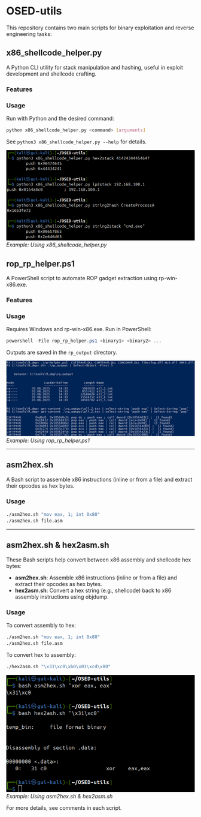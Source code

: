 # OSED-utils

This repository contains two main scripts for binary exploitation and reverse engineering tasks:


## x86_shellcode_helper.py

A Python CLI utility for stack manipulation and hashing, useful in exploit development and shellcode crafting.

### Features


### Usage

Run with Python and the desired command:

```bash
python x86_shellcode_helper.py <command> [arguments]
```

See `python3 x86_shellcode_helper.py --help` for details.

![Example: Using x86_shellcode_helper.py](images/x86_shellcode_helper_usage.png)
*Example: Using x86_shellcode_helper.py*

## rop_rp_helper.ps1

A PowerShell script to automate ROP gadget extraction using rp-win-x86.exe.

### Features


### Usage

Requires Windows and rp-win-x86.exe. Run in PowerShell:

```powershell
powershell -File rop_rp_helper.ps1 <binary1> <binary2> ...
```

Outputs are saved in the `rp_output` directory.

![Example: Using rop_rp_helper.ps1](images/rop_rp_helper_usage.png)
*Example: Using rop_rp_helper.ps1*

---

## asm2hex.sh

A Bash script to assemble x86 instructions (inline or from a file) and extract their opcodes as hex bytes.

### Usage

```bash
./asm2hex.sh "mov eax, 1; int 0x80"
./asm2hex.sh file.asm
```

---

## asm2hex.sh & hex2asm.sh

These Bash scripts help convert between x86 assembly and shellcode hex bytes:
- **asm2hex.sh**: Assemble x86 instructions (inline or from a file) and extract their opcodes as hex bytes.
- **hex2asm.sh**: Convert a hex string (e.g., shellcode) back to x86 assembly instructions using objdump.

### Usage

To convert assembly to hex:
```bash
./asm2hex.sh "mov eax, 1; int 0x80"
./asm2hex.sh file.asm
```

To convert hex to assembly:
```bash
./hex2asm.sh "\x31\xc0\xb0\x01\xcd\x80"
```

![Example: asm2hex.sh & hex2asm.sh](images/hex2asm_asm2hex.png)
*Example: Using asm2hex.sh & hex2asm.sh*

For more details, see comments in each script.
